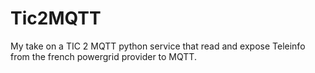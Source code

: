 # Tic2MQTT

My take on a TIC 2 MQTT python service that read and expose Teleinfo from the french powergrid provider to MQTT.